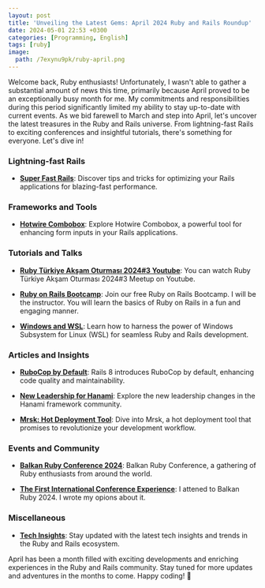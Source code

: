 ```yaml
---
layout: post
title: 'Unveiling the Latest Gems: April 2024 Ruby and Rails Roundup'
date: 2024-05-01 22:53 +0300
categories: [Programming, English]
tags: [ruby]
image:
  path: /7exynu9pk/ruby-april.png
---
```

Welcome back, Ruby enthusiasts! Unfortunately, I wasn't able to gather a substantial amount of news this time, primarily because April proved to be an exceptionally busy month for me. My commitments and responsibilities during this period significantly limited my ability to stay up-to-date with current events. As we bid farewell to March and step into April, let's uncover the latest treasures in the Ruby and Rails universe. From lightning-fast Rails to exciting conferences and insightful tutorials, there's something for everyone. Let's dive in!

### Lightning-fast Rails
- **[Super Fast Rails](https://www.rorvswild.com/blog/2024/super-fast-rails)**: Discover tips and tricks for optimizing your Rails applications for blazing-fast performance.

### Frameworks and Tools
- **[Hotwire Combobox](https://hotwirecombobox.com/)**: Explore Hotwire Combobox, a powerful tool for enhancing form inputs in your Rails applications.

### Tutorials and Talks
- **[Ruby Türkiye Akşam Oturması 2024#3 Youtube](https://www.youtube.com/watch?v=u4TIBlzJJ0s&ab_channel=RubyT%C3%BCrkiye)**: You can watch Ruby Türkiye Akşam Oturması 2024#3 Meetup on Youtube.

- **[Ruby on Rails Bootcamp](https://www.patika.dev/bootcamp/iwallet-turkiye-ruby-on-rails-bootcamp)**: Join our free Ruby on Rails Bootcamp. I will be the instructor. You will learn the basics of Ruby on Rails in a fun and engaging manner.

- **[Windows and WSL](https://www.driftingruby.com/episodes/windows-and-wsl)**: Learn how to harness the power of Windows Subsystem for Linux (WSL) for seamless Ruby and Rails development.

### Articles and Insights
- **[RuboCop by Default](https://blog.saeloun.com/2024/04/08/rails-8-adds-rubocop-by-default/)**: Rails 8 introduces RuboCop by default, enhancing code quality and maintainability.

- **[New Leadership for Hanami](https://hanamirb.org/blog/2024/04/04/new-leadership-for-hanami/)**: Explore the new leadership changes in the Hanami framework community.

- **[Mrsk: Hot Deployment Tool](https://evilmartians.com/chronicles/mrsk-hot-deployment-tool-or-total-game-changer)**: Dive into Mrsk, a hot deployment tool that promises to revolutionize your development workflow.

### Events and Community
- **[Balkan Ruby Conference 2024](https://balkanruby.com/2024)**: Balkan Ruby Conference, a gathering of Ruby enthusiasts from around the world.

- **[The First International Conference Experience](https://enderahmetyurt.com/posts/the-first-international-conference-experience/)**: I attened to Balkan Ruby 2024. I wrote my opions about it.

### Miscellaneous
- **[Tech Insights](https://logmi.jp/tech/articles/330373)**: Stay updated with the latest tech insights and trends in the Ruby and Rails ecosystem.

April has been a month filled with exciting developments and enriching experiences in the Ruby and Rails community. Stay tuned for more updates and adventures in the months to come. Happy coding! 🚀
